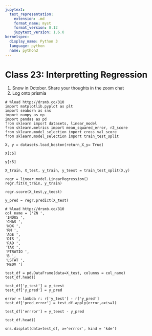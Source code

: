 ```yaml
---
jupytext:
  text_representation:
    extension: .md
    format_name: myst
    format_version: 0.12
    jupytext_version: 1.6.0
kernelspec:
  display_name: Python 3
  language: python
  name: python3
---
```


# Class 23: Interpretting Regression

1. Snow in October. Share your thoughts in the zoom chat
1. Log onto prismia

```{code-cell} ipython3
# %load http://drsmb.co/310
import matplotlib.pyplot as plt
import seaborn as sns
import numpy as np
import pandas as pd
from sklearn import datasets, linear_model
from sklearn.metrics import mean_squared_error, r2_score
from sklearn.model_selection import cross_val_score
from sklearn.model_selection import train_test_split
```

```{code-cell} ipython3
X, y = datasets.load_boston(return_X_y= True)
```

```{code-cell} ipython3
X[:5]
```

```{code-cell} ipython3
y[:5]
```

```{code-cell} ipython3
X_train, X_test, y_train, y_teest = train_test_split(X,y)
```

```{code-cell} ipython3
regr = linear_model.LinearRegression()
regr.fit(X_train, y_train)
```

```{code-cell} ipython3
regr.score(X_test,y_teest)
```

```{code-cell} ipython3
y_pred = regr.predict(X_test)
```

```{code-cell} ipython3
# %load http://drsmb.co/310
col_name = ['ZN ',
'INDUS ',
'CHAS ',
'NOX ',
'RM ',
'AGE ',
'DIS ',
'RAD ',
'TAX ',
'PTRATIO ',
'B ',
'LSTAT ',
'MEDV ']
```

```{code-cell} ipython3
test_df = pd.DataFrame(data=X_test, columns = col_name)
test_df.head()
```

```{code-cell} ipython3
test_df['y_test'] = y_teest
test_df['y_pred'] = y_pred
```

```{code-cell} ipython3
error = lambda r: r['y_test'] - r['y_pred']
test_df['pred_error'] = test_df.apply(error,axis=1)
```

```{code-cell} ipython3
test_df['errror'] = y_teest - y_pred
```

```{code-cell} ipython3
test_df.head()
```

```{code-cell} ipython3
sns.displot(data=test_df, x='errror', kind = 'kde')
```

```{code-cell} ipython3

```
